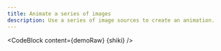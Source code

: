 ```yaml
---
title: Animate a series of images
description: Use a series of image sources to create an animation.
---
```


<script lang="ts">
  import Demo from "./AnimateImages.svelte";
  import demoRaw from "./AnimateImages.svelte?raw";
  import CodeBlock from "../../CodeBlock.svelte";
  let { shiki } = $props();
</script>

<Demo />

<CodeBlock content={demoRaw} {shiki} />

